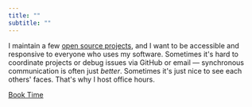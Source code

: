 ```yaml
---
title: ""
subtitle: ""
---
```


I maintain a few [open source projects](https://github.com/milesmcc), and I want to be accessible and responsive to everyone who uses my software. Sometimes it's hard to coordinate projects or debug issues via GitHub or email — synchronous communication is often just _better_. Sometimes it's just nice to see each others' faces. That's why I host office hours.

<a href="https://app.reclaim.ai/m/miles/meeting" class="button ~info">Book Time</a>
